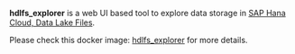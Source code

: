 <b>hdlfs_explorer</b> is a web UI based tool to explore data storage in [SAP Hana Cloud, Data Lake Files](https://help.sap.com/docs/hana-cloud-data-lake/quick-start-tutorial-for-data-lake-sap-hana-db-managed/quick-start-tutorial-for-data-lake-sap-hana-db-managed). 

<!-- more -->

Please check this docker image: [hdlfs_explorer](https://hub.docker.com/r/timothytrue/hdlfs_explorer) for more details.
